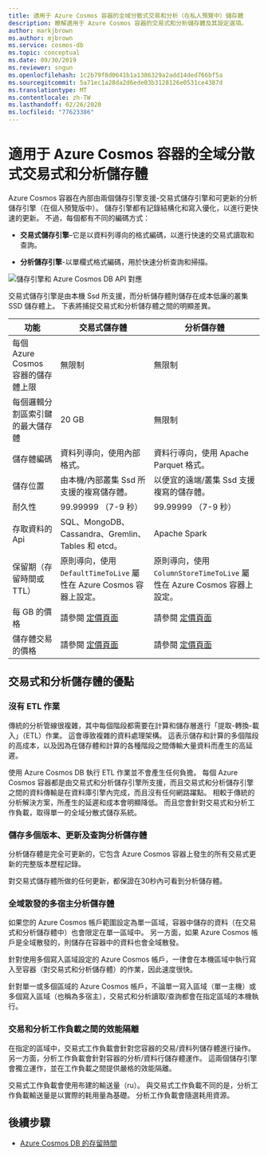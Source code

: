 ```yaml
---
title: 適用于 Azure Cosmos 容器的全域分散式交易和分析（在私人預覽中）儲存體
description: 瞭解適用于 Azure Cosmos 容器的交易式和分析儲存體及其設定選項。
author: markjbrown
ms.author: mjbrown
ms.service: cosmos-db
ms.topic: conceptual
ms.date: 09/30/2019
ms.reviewer: sngun
ms.openlocfilehash: 1c2b79f8d0641b1a1386329a2add14ded766bf5a
ms.sourcegitcommit: 5a71ec1a28da2d6ede03b3128126e0531ce4387d
ms.translationtype: MT
ms.contentlocale: zh-TW
ms.lasthandoff: 02/26/2020
ms.locfileid: "77623386"
---
```

# <a name="globally-distributed-transactional-and-analytical-storage-for-azure-cosmos-containers"></a>適用于 Azure Cosmos 容器的全域分散式交易式和分析儲存體

Azure Cosmos 容器在內部由兩個儲存引擎支援-交易式儲存引擎和可更新的分析儲存引擎（在個人預覽版中）。 儲存引擎都有記錄結構化和寫入優化，以進行更快速的更新。 不過，每個都有不同的編碼方式：

* **交易式儲存引擎**–它是以資料列導向的格式編碼，以進行快速的交易式讀取和查詢。

* **分析儲存引擎**-以單欄式格式編碼，用於快速分析查詢和掃描。

![儲存引擎和 Azure Cosmos DB API 對應](./media/globally-distributed-transactional-analytical-storage/storage-engines-api-mapping.png)

交易式儲存引擎是由本機 Ssd 所支援，而分析儲存體則儲存在成本低廉的叢集 SSD 儲存體上。 下表將捕捉交易式和分析儲存體之間的明顯差異。


|功能  |交易式儲存體  |分析儲存體 |
|---------|---------|---------|
|每個 Azure Cosmos 容器的儲存體上限 |   無限制      |    無限制     |
|每個邏輯分割區索引鍵的最大儲存體   |   20 GB      |   無限制      |
|儲存體編碼  |   資料列導向，使用內部格式。   |   資料行導向，使用 Apache Parquet 格式。 |
|儲存位置 |   由本機/內部叢集 Ssd 所支援的複寫儲存體。 |  以便宜的遠端/叢集 Ssd 支援複寫的儲存體。       |
|耐久性  |    99.99999 （7-9 秒）     |  99.99999 （7-9 秒）       |
|存取資料的 Api  |   SQL、MongoDB、Cassandra、Gremlin、Tables 和 etcd。       | Apache Spark         |
|保留期（存留時間或 TTL）   |  原則導向，使用 `DefaultTimeToLive` 屬性在 Azure Cosmos 容器上設定。       |   原則導向，使用 `ColumnStoreTimeToLive` 屬性在 Azure Cosmos 容器上設定。      |
|每 GB 的價格    |   請參閱 [定價頁面](https://azure.microsoft.com/pricing/details/cosmos-db/)     |   請參閱 [定價頁面](https://azure.microsoft.com/pricing/details/cosmos-db/)        |
|儲存體交易的價格    |  請參閱 [定價頁面](https://azure.microsoft.com/pricing/details/cosmos-db/)         |   請參閱 [定價頁面](https://azure.microsoft.com/pricing/details/cosmos-db/)        |

## <a name="benefits-of-transactional-and-analytical-storage"></a>交易式和分析儲存體的優點

### <a name="no-etl-operations"></a>沒有 ETL 作業

傳統的分析管線很複雜，其中每個階段都需要在計算和儲存層進行「提取-轉換-載入」（ETL）作業。 這會導致複雜的資料處理架構。 這表示儲存和計算的多個階段的高成本，以及因為在儲存體和計算的各種階段之間傳輸大量資料而產生的高延遲。  

使用 Azure Cosmos DB 執行 ETL 作業並不會產生任何負擔。 每個 Azure Cosmos 容器都是由交易式和分析儲存引擎所支援，而且交易式和分析儲存引擎之間的資料傳輸是在資料庫引擎內完成，而且沒有任何網路躍點。 相較于傳統的分析解決方案，所產生的延遲和成本會明顯降低。 而且您會針對交易式和分析工作負載，取得單一的全域分散式儲存系統。  

### <a name="store-multiple-versions-update-and-query-the-analytical-storage"></a>儲存多個版本、更新及查詢分析儲存體

分析儲存體是完全可更新的，它包含 Azure Cosmos 容器上發生的所有交易式更新的完整版本歷程記錄。

對交易式儲存體所做的任何更新，都保證在30秒內可看到分析儲存體。 

### <a name="globally-distributed-multi-master-analytical-storage"></a>全域散發的多宿主分析儲存體

如果您的 Azure Cosmos 帳戶範圍設定為單一區域，容器中儲存的資料（在交易式和分析儲存體中）也會限定在單一區域中。 另一方面，如果 Azure Cosmos 帳戶是全域散發的，則儲存在容器中的資料也會全域散發。

針對使用多個寫入區域設定的 Azure Cosmos 帳戶，一律會在本機區域中執行寫入至容器（對交易式和分析儲存體）的作業，因此速度很快。

針對單一或多個區域的 Azure Cosmos 帳戶，不論單一寫入區域（單一主機）或多個寫入區域（也稱為多宿主），交易式和分析讀取/查詢都會在指定區域的本機執行。

### <a name="performance-isolation-between-transactional-and-analytical-workloads"></a>交易和分析工作負載之間的效能隔離

在指定的區域中，交易式工作負載會針對您容器的交易/資料列儲存體進行操作。 另一方面，分析工作負載會針對容器的分析/資料行儲存體運作。 這兩個儲存引擎會獨立運作，並在工作負載之間提供嚴格的效能隔離。

交易式工作負載會使用布建的輸送量（ru）。 與交易式工作負載不同的是，分析工作負載輸送量是以實際的耗用量為基礎。 分析工作負載會隨選耗用資源。

## <a name="next-steps"></a>後續步驟

* [Azure Cosmos DB 的存留時間](time-to-live.md)
